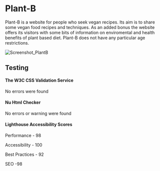 # Plant-B
Plant-B is a website for people who seek vegan recipes. Its aim is to share some vegan food recipes and techniques. 
As an added bonus the website offers its visitors with some bits of information on enviromental and health benefits of plant based diet.
Plant-B does not have any particular age restrictions.

![Screenshot_PlantB](https://user-images.githubusercontent.com/104979865/178318924-ec3c8776-9544-4c5e-8aa6-73bb13335958.png)

<h2>Testing</h2>

<h4>The W3C CSS Validation Service</h4>

No errors were found

<h4>Nu Html Checker</h4>

No errors or warning were found

<h4>Lighthouse Accessibility Scores</h4> 

Performance - 98

Accessibility - 100

Best Practices - 92

SEO -98
